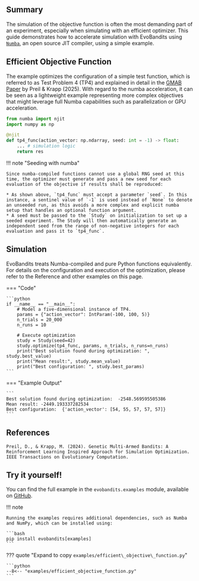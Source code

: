 ## Summary
The simulation of the objective function is often the most demanding part of an experiment, especially when simulating with an efficient optimizer. This guide demonstrates how to accelerate simulation with EvoBandits using [`Numba`](https://numba.pydata.org/), an open source JIT compiler, using a simple example.

## Efficient Objective Function
The example optimizes the configuration of a simple test function, which is referred to as Test Problem 4 (TP4) and explained in detail in the [GMAB Paper](https://ieeexplore.ieee.org/document/10818791) by Preil & Krapp (2025). With regard to the numba acceleration, it can be seen as a lightweight example representing more complex objectives that might leverage full Numba capabilities such as parallelization or GPU acceleration.

```python
from numba import njit
import numpy as np

@njit
def tp4_func(action_vector: np.ndarray, seed: int = -1) -> float:
    ... # simulation logic
    return res
```

!!! note "Seeding with numba"

    Since numba-compiled functions cannot use a global RNG seed at this time, the optimizer must generate and pass a new seed for each evaluation of the objective if results shall be reproduced:

    * As shown above, `tp4_func` must accept a parameter `seed`. In this instance, a sentinel value of `-1` is used instead of `None` to denote an unseeded run, as this avoids a more complex and explicit numba setup that handles an optional function argument.
    * A seed must be passed to the `Study` on initialization to set up a seeded experiment. The Study will then automatically generate an independent seed from the range of non-negative integers for each evaluation and pass it to `tp4_func`.

## Simulation
EvoBandits treats Numba-compiled and pure Python functions equivalently. For details on the configuration and execution of the optimization, please refer to the Reference and other examples on this page.

=== "Code"

    ```python
    if __name__ == "__main__":
        # Model a five-dimensional instance of TP4.
        params = {"action_vector": IntParam(-100, 100, 5)}
        n_trials = 20_000
        n_runs = 10

        # Execute optimization
        study = Study(seed=42)
        study.optimize(tp4_func, params, n_trials, n_runs=n_runs)
        print("Best solution found during optimization: ", study.best_value)
        print("Mean result:", study.mean_value)
        print("Best configuration: ", study.best_params)
    ```

=== "Example Output"

    ```
    Best solution found during optimization:  -2548.569595505386
    Mean result: -2449.193337282534
    Best configuration:  {'action_vector': [54, 55, 57, 57, 57]}
    ```

## References

```
Preil, D., & Krapp, M. (2024). Genetic Multi-Armed Bandits: A Reinforcement Learning Inspired Approach for Simulation Optimization. IEEE Transactions on Evolutionary Computation.
```

## Try it yourself!
You can find the full example in the `evobandits.examples` module, available on [GitHub](https://github.com/EvoBandits/EvoBandits/blob/main/examples/efficient_objective_function.py).

!!! note

    Running the examples requires additional dependencies, such as Numba and NumPy, which can be installed using:

    ```bash
    pip install evobandits[examples]
    ```

??? quote "Expand to copy `examples/efficient\_objective\_function.py`"

    ```python
    --8<-- "examples/efficient_objective_function.py"
    ```

